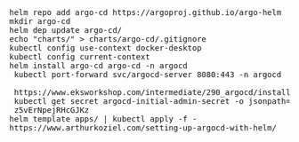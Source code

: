 
<pre>
helm repo add argo-cd https://argoproj.github.io/argo-helm
mkdir argo-cd
helm dep update argo-cd/
echo "charts/" > charts/argo-cd/.gitignore
kubectl config use-context docker-desktop 
kubectl config current-context
helm install argo-cd argo-cd -n argocd
 kubectl port-forward svc/argocd-server 8080:443 -n argocd        

 https://www.eksworkshop.com/intermediate/290_argocd/install/
 kubectl get secret argocd-initial-admin-secret -o jsonpath="{.data.password}" | base64 -d
 z5vErNpejRHcGJKz
helm template apps/ | kubectl apply -f -
https://www.arthurkoziel.com/setting-up-argocd-with-helm/
</pre>
